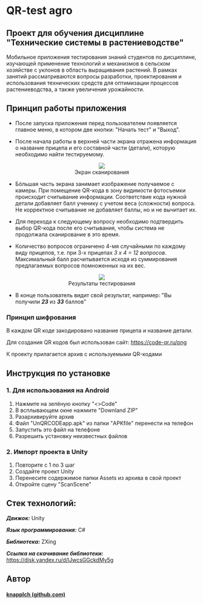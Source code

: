 # QR-test agro 
Проект для обучения дисциплине "Технические системы в растениеводстве"
---
Мобильное приложения тестирования знаний студентов по дисциплине, изучающей применение технологий и механизмов в сельском хозяйстве с уклонов в область выращивания растений. В рамках занятий рассматриваются вопросы разработки, проектирования и использования технических средств для оптимизации процессов растениеводства, а также увеличения урожайности.


## Принцип работы приложения 
- После запуска приложения перед пользователем появляется главное меню, в котором две кнопки: "Начать тест" и "Выход".

- После начала работы в верхней части экрана отражена информация о название прицепа и его составной части (детали), которую необходимо найти тестируемому.

<p align="center">
  <img src="https://github.com/Digital-Department-Vavilov-University/QR-test-agro/assets/135830345/78717e20-c0f3-43c9-a78c-f72ecde4e7eb"><br>
  Экран сканирования
</p>

- Бóльшая часть экрана занимает изображение получаемое с камеры. При помещение QR-кода в зону видимости фотосъемки происходит считывание информации. Соответствие кода нужной детали добавляет балл ученику с учетом веса (сложности) вопроса. Не корректное считывание не добавляет баллы, но и не вычитает их. 

- Для перехода к следующему вопросу необходимо подтвердить выбор QR-кода после его считывания, чтобы система не продолжала сканирование в это время.

- Количество вопросов ограничено 4-мя случайными по каждому виду прицепов, т.е. при 3-х прицепах *3 х 4 = 12 вопросов*. Максимальный балл расчитывается исходя из суммирования предлагаемых вопросов помноженных на их вес.
<p align="center">
  <img src="https://github.com/Digital-Department-Vavilov-University/QR-test-agro/assets/135830345/70b2db00-c1ab-4936-82e4-3218a49fc028"><br>
  Результаты тестирования
</p>

- В конце пользователь видит свой результат, например: "Вы получили ***23*** из ***33*** баллов"


### Принцип шифрования
В каждом QR коде закодировано название прицепа и название детали. 

Для создания QR кодов был использован сайт: https://code-qr.ru/png

К проекту прилагается архив с используемыми QR-кодами


## Инструкция по установке
### 1. Для использования на Android 
1. Нажмите на зелёную кнопку "<>Code"
2. В всплывающем окне нажмите "Downland ZIP"
3. Разархивируйте архив
4. Файл "UnQRCODEapp.apk" из папки "APKfile" перенести на телефон
5. Запустить это файл на телефоне
6. Разрешить установку неизвестных файлов
### 2. Импорт проекта в Unity
1. Повторите с 1 по 3 шаг
2. Создайте проект Unity
3. Перенесите содержимое папки Assets из архива в свой проект
6. Откройте сцену "ScanScene"

## Стек технологий:
***Движок:*** Unity

***Язык программирования:*** C#

***Библиотека:*** ZXing

***Ссылка на скачивание библиотеки:*** https://disk.yandex.ru/d/lJwcsGGckdMy5g


## Автор
#### [knappIch (github.com)](https://github.com/knappIch)
